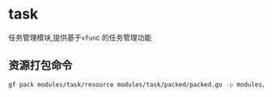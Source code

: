 # task

任务管理模块,提供基于`vfun`c 的任务管理功能

## 资源打包命令

```bash
gf pack modules/task/resource modules/task/packed/packed.go -p modules/task/resource
```
